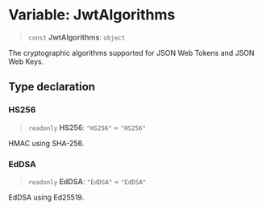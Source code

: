 # Variable: JwtAlgorithms

> `const` **JwtAlgorithms**: `object`

The cryptographic algorithms supported for JSON Web Tokens and JSON Web Keys.

## Type declaration

### HS256

> `readonly` **HS256**: `"HS256"` = `"HS256"`

HMAC using SHA-256.

### EdDSA

> `readonly` **EdDSA**: `"EdDSA"` = `"EdDSA"`

EdDSA using Ed25519.
